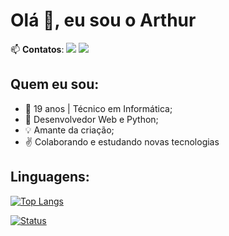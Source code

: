 # Olá 👋, eu sou o Arthur

📫 **Contatos**: <a href="https://www.linkedin.com/in/arthur-machado/"><img src="https://img.shields.io/badge/linkedin-%230077B5.svg?&style=for-the-badge&logo=linkedin&logoColor=white"></a> <a href="mailto:arthurmachado7@gmail.com"><img src="https://img.shields.io/badge/gmail-%23D14836.svg?&style=for-the-badge&logo=gmail&logoColor=white"></a>

## Quem eu sou:
- 🔭 19 anos | Técnico em Informática;
- :wrench: Desenvolvedor Web e Python;
- :bulb: Amante da criação;
- :v: Colaborando e estudando novas tecnologias 

## Linguagens:

[![Top Langs](https://github-readme-stats.vercel.app/api/top-langs/?username=arthur-machado&show_icons=true)](https://github.com/arthur-machado/)

[![Status](https://github-readme-stats.vercel.app/api?username=arthur-machado&hide=prs,contribs,issues&show_icons=true)](https://github.com/arthur-machado/github-readme-stats)
